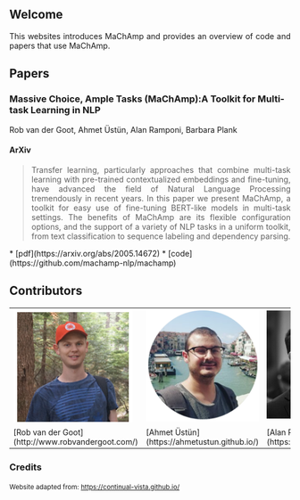 ## Welcome

<div style="text-align: justify">
This websites introduces MaChAmp and provides an overview of code and papers that use MaChAmp.	 
</div>


## Papers

### Massive Choice, Ample Tasks (MaChAmp):A Toolkit for Multi-task Learning in NLP

Rob van der Goot, Ahmet Üstün, Alan Ramponi, Barbara Plank

#### ArXiv
<blockquote>
    <div style="text-align: justify">
        Transfer learning, particularly approaches that combine multi-task learning with pre-trained contextualized embeddings and fine-tuning, have advanced the field of Natural Language Processing tremendously in recent years. In this paper we present MaChAmp, a toolkit for easy use of fine-tuning BERT-like models in multi-task settings. The benefits of MaChAmp are its flexible configuration options, and the support of a variety of NLP tasks in a uniform toolkit, from text classification to sequence labeling and dependency parsing.
    </div> 
</blockquote>
* [pdf](https://arxiv.org/abs/2005.14672)
* [code](https://github.com/machamp-nlp/machamp)



## Contributors

<table id='contributor-table'>
  <tr>
    <td>
      <img class="headshots" src='images/rob.jpg' alt='Rob van der Goot'>
    </td>
    <td>
      <img class="headshots" src='images/ahmet.jpg' alt='Ahmet Üstün'>
    </td>
    <td>
      <img class="headshots" src='images/alan.jpg' alt='Alan Ramponi'>
    </td>
    <td>
      <img class="headshots" src='images/barbara.jpg' alt='Barbara Plank'>
    </td>
  </tr>
  <tr>
    <td>
      <div class='names'>[Rob van der Goot](http://www.robvandergoot.com/)</div>
    </td>
    <td>
      <div class='names'>[Ahmet Üstün](https://ahmetustun.github.io/)</div>
    </td>
    <td>
      <div class='names'>[Alan Ramponi](https://alanramponi.github.io/)</div>
    </td>
    <td>
      <div class='names'>[Barbara Plank](https://alanramponi.github.io/)</div>
    </td>
  </tr>
</table>

### Credits
<p>
<small>Website adapted from: <a href="https://continual-vista.github.io/">https://continual-vista.github.io/</a></small>
</p>
